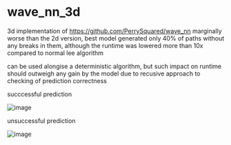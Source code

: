 # wave_nn_3d
3d implementation of https://github.com/PerrySquared/wave_nn
marginally worse than the 2d version, best model generated only 40% of paths without any breaks in them, 
although the runtime was lowered more than 10x compared to normal lee algorithm

can be used alongise a deterministic algorithm, but such impact on runtime should outweigh any gain by the model
due to recusive approach to checking of prediction correctness 

<p>succcessful prediction</p>

![image](https://github.com/user-attachments/assets/af05d272-6d5c-45d5-b0d8-8082e38c3d09)

<p>unsuccessful prediction</p>

![image](https://github.com/user-attachments/assets/558640e0-070e-4a5a-8d89-b4b07cd560a0)
